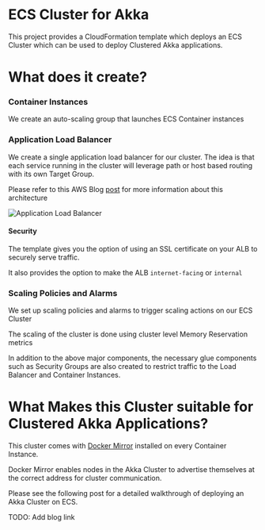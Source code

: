 # ECS Cluster for Akka

This project provides a CloudFormation template which deploys an ECS Cluster which can be used to deploy 
Clustered Akka applications.

# What does it create?

### Container Instances
We create an auto-scaling group that launches ECS Container instances

### Application Load Balancer
We create a single application load balancer for our cluster. The idea is that
each service running in the cluster will leverage path or host based routing with its own Target Group.

Please refer to this AWS Blog [post](https://aws.amazon.com/blogs/devops/introducing-application-load-balancer-unlocking-and-optimizing-architectures/) for more information about this architecture

![Application Load Balancer](https://user-images.githubusercontent.com/14280152/32806210-c0cb367c-c959-11e7-853c-65813d3ff39e.png)

#### Security

The template gives you the option of using an SSL certificate on your ALB to securely serve traffic.

It also provides the option to make the ALB `internet-facing` or `internal`

### Scaling Policies and Alarms

We set up scaling policies and alarms to trigger scaling actions on our ECS Cluster

The scaling of the cluster is done using cluster level Memory Reservation metrics


In addition to the above major components, the necessary glue components such as Security Groups
are also created to restrict traffic to the Load Balancer and Container Instances.

# What Makes this Cluster suitable for Clustered Akka Applications?

This cluster comes with [Docker Mirror](https://github.com/LoyaltyOne/docker-mirror) installed on every Container Instance.

Docker Mirror enables nodes in the Akka Cluster to advertise themselves at the correct address for cluster communication.

Please see the following post for a detailed walkthrough of deploying an Akka Cluster on ECS.

TODO: Add blog link

